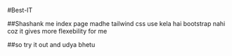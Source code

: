 #Best-IT

##Shashank me index page madhe tailwind css use kela hai bootstrap nahi coz it gives more flexebility for me 

##so try it out and udya bhetu
